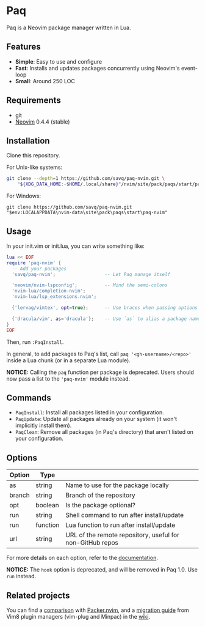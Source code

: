 # Paq

Paq is a Neovim package manager written in Lua.


## Features

- __Simple__: Easy to use and configure
- __Fast__:   Installs and updates packages concurrently using Neovim's event-loop
- __Small__:  Around 250 LOC


## Requirements

- git
- [Neovim](https://github.com/neovim/neovim) 0.4.4 (stable)


## Installation

Clone this repository.

For Unix-like systems:

```sh
git clone --depth=1 https://github.com/savq/paq-nvim.git \
    "${XDG_DATA_HOME:-$HOME/.local/share}"/nvim/site/pack/paqs/start/paq-nvim
```

For Windows:
```
git clone https://github.com/savq/paq-nvim.git "$env:LOCALAPPDATA\nvim-data\site\pack\paqs\start\paq-nvim"
```


## Usage

In your init.vim or init.lua, you can write something like:

```lua
lua << EOF
require 'paq-nvim' {
  -- Add your packages
  'savq/paq-nvim';                  -- Let Paq manage itself

  'neovim/nvim-lspconfig';          -- Mind the semi-colons
  'nvim-lua/completion-nvim';
  'nvim-lua/lsp_extensions.nvim';

  {'lervag/vimtex', opt=true};      -- Use braces when passing options

  {'dracula/vim', as='dracula'};    -- Use `as` to alias a package name (here `vim`)
}
EOF
```

Then, run `:PaqInstall`.

In general, to add packages to Paq's list, call `paq '<gh-username>/<repo>'`
inside a Lua chunk (or in a separate Lua module).

**NOTICE:**
Calling the `paq` function per package is deprecated. Users should now pass a
list to the `'paq-nvim'` module instead.


## Commands

- `PaqInstall`: Install all packages listed in your configuration.
- `PaqUpdate`: Update all packages already on your system (it won't implicitly install them).
- `PaqClean`: Remove all packages (in Paq's directory) that aren't listed on your configuration.


## Options

| Option | Type     |                                                           |
|--------|----------|-----------------------------------------------------------|
| as     | string   | Name to use for the package locally                       |
| branch | string   | Branch of the repository                                  |
| opt    | boolean  | Is the package optional?                                  |
| run    | string   | Shell command to run after install/update                 |
| run    | function | Lua function to run after install/update                  |
| url    | string   | URL of the remote repository, useful for non-GitHub repos |

For more details on each option, refer to the
[documentation](https://github.com/savq/paq-nvim/tree/master/doc/paq-nvim.txt).

**NOTICE:**
The `hook` option is deprecated, and will be removed in Paq 1.0. Use `run` instead.


## Related projects

You can find a [comparison](https://github.com/savq/paq-nvim/wiki/Comparisons)
with [Packer.nvim](https://github.com/wbthomason/packer.nvim),
and a [migration guide](https://github.com/savq/paq-nvim/wiki/Migration)
from Vim8 plugin managers (vim-plug and Minpac) in the [wiki](https://github.com/savq/paq-nvim/wiki).
